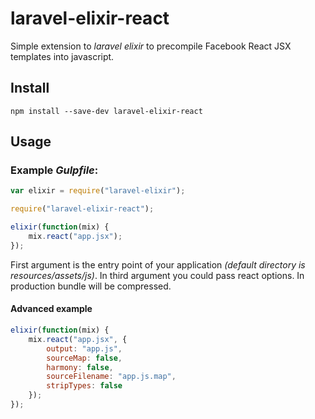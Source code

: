 # laravel-elixir-react

Simple extension to *laravel elixir* to precompile Facebook React JSX templates into javascript.

## Install

```
npm install --save-dev laravel-elixir-react
```

## Usage

### Example *Gulpfile*:

```javascript
var elixir = require("laravel-elixir");

require("laravel-elixir-react");

elixir(function(mix) {
    mix.react("app.jsx");
});

```
First argument is the entry point of your application _(default directory is resources/assets/js)_. In third argument you could pass react options. In production bundle will be compressed.

#### Advanced example

```javascript
elixir(function(mix) {
    mix.react("app.jsx", {
    	output: "app.js",
        sourceMap: false,
        harmony: false,
        sourceFilename: "app.js.map",
        stripTypes: false
    });
});
```
